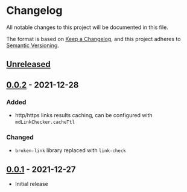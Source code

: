 # Changelog

All notable changes to this project will be documented in this file.

The format is based on [Keep a Changelog](https://keepachangelog.com/en/1.0.0/),
and this project adheres to [Semantic Versioning](https://semver.org/spec/v2.0.0.html).

## [Unreleased]

## [0.0.2] - 2021-12-28

### Added

- http/https links results caching, can be configured with `mdLinkChecker.cacheTtl`

### Changed

- `broken-link` library replaced with `link-check`

## [0.0.1] - 2021-12-27

- Initial release

[Unreleased]: https://github.com/dlyz/md-link-checker/compare/v0.0.2...HEAD
[0.0.2]: https://github.com/dlyz/md-link-checker/compare/v0.0.1...v0.0.2
[0.0.1]: https://github.com/dlyz/md-link-checker/releases/tag/v0.0.1